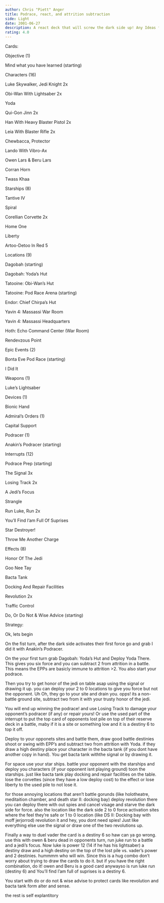 ```yaml
---
author: Chris "Piett" Anger
title: Podrace, react, and attrition subtraction
side: Light
date: 2001-06-27
description: A react deck that will screw the dark side up! Any Ideas for improvement? Try to help me out!
rating: 4.0
---
```

Cards: 

Objective (1)
Mind what you have learned (starting)

Characters (16)
Luke Skywalker, Jedi Knight 2x
Obi-Wan With Lightsaber 2x
Yoda
Qui-Gon Jinn 2x
Han With Heavy Blaster Pistol 2x
Leia With Blaster Rifle 2x
Chewbacca, Protector
Lando With Vibro-Ax
Owen Lars & Beru Lars
Corran Horn
Twass Khaa

Starships (8)
Tantive IV
Spiral
Corellian Corvette 2x
Home One
Liberty
Artoo-Detoo In Red 5

Locations (9)
Dagobah (starting)
Dagobah: Yoda’s Hut
Tatooine: Obi-Wan’s Hut
Tatooine: Pod Race Arena (starting)
Endor: Chief Chirpa’s Hut
Yavin 4: Massassi War Room
Yavin 4: Massassi Headquarters
Hoth: Echo Command Center (War Room)
Rendevzous Point

Epic Events (2)
Bonta Eve Pod Race (starting)
I Did It

Weapons (1)
Luke’s Lightsaber

Devices (1)
Bionic Hand

Admiral’s Orders (1)
Capital Support

Podracer (1)
Anakin’s Podracer (starting)

Interrupts (12)
Podrace Prep (starting)
The Signal 3x
Losing Track 2x
A Jedi’s Focus
Strangle
Run Luke, Run 2x
You’ll Find I’am Full Of Suprises
Star Destroyer!
Throw Me Another Charge

Effects (8)
Honor Of The Jedi
Goo Nee Tay
Bacta Tank
Docking And Repair Facilities
Revolution 2x
Traffic Control
Do, Or Do Not & Wise Advice (starting) 

Strategy: 

Ok, lets begin

On the fist turn, after the dark side activates their first force go and grab I did it with Anakin’s Podracer.

On the your first turn grab Dagobah: Yoda’s Hut and Deploy Yoda There. This gives you six force and you can subtract 2 from attrition in a battle. This means the EPPs are basicly immune to attrition >2. You also start your podrace.

Then you try to get honor of the jedi on table asap using the signal or drawing it up. you can deploy your 2 to 0 locations to give you force but not the opponent. Uh Oh, they go to your site and drain you. opps! its a non-battle ground site, subtract two from it with your trusty honor of the jedi.

You will end up winning the podrace! and use Losing Track to damage your opponent’s podracer (if any) or repair yours! Or use the used part of the interrupt to put the top card of opponents lost pile on top of their reserve deck in a battle, maby if it is a site or something low and it is a destiny 6 to top it off.

Deploy to your opponets sites and battle them, draw good battle destinies shoot or swing with EPP’s and subtract two from attrition with Yoda. if they draw a high destiny place your character in the bacta tank (if you dont have another copy in hand). You get bacta tank withthe signal or by drawing it.

For space use your star ships. battle your opponent with the starships and deploy you characters (if your opponent isnt playing ground) toon the starships. just like bacta tank play docking and repair facilities on the table. lose the corvettes (since they have a low deploy cost) to the effect or lose liberty to the used pile to not lose it.

for those annoying locations that aren’t battle gorunds (like holotheatre, meditaition chamber, and death star II: docking bay) deploy revolution there you can deploy there with out spies and cancel visage and starve the dark side for force. also the location like the dark side 2 to 0 force activation sites where the feel they’re safe or 1 to 0 location (like DS II: Docking bay with moff jerjorrod) revolution it and hey, you dont need spies! Just like everything else use the signal or draw one of the two revolutions up.

Finally a way to duel vader the card is a destiny 6 so haw can ya go wrong. use this with owen & beru dead in opponents turn, run juke run to a battle and a jedi’s focus. Now luke is power 12 (14 if he has his lightsaber) a destiny draw and a high destiny on the top of the lost pile vs. vader’s power and 2 destinies. hummmm who will win. Since this is a hug combo don’t worry about trying to draw the cards to do it. but if you have the right combination, do it! owen and Beru is a good card anywayso is run luke run (destiny 6) and You’ll find I’am full of suprises is a destiny 6.

You start with do or do not & wise advise to protect cards like revolution and bacta tank form alter and sense.

the rest is self explantitory 